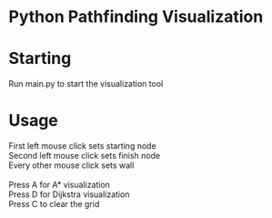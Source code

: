 # Python Pathfinding Visualization
# Starting
Run main.py to start the visualization tool
# Usage
First left mouse click sets starting node<br>
Second left mouse click sets finish node<br>
Every other mouse click sets wall<br>
<br>
Press A for A* visualization<br>
Press D for Dijkstra visualization<br>
Press C to clear the grid
